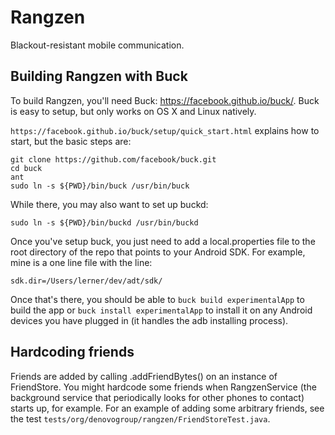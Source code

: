 # Rangzen

Blackout-resistant mobile communication.

## Building Rangzen with Buck

To build Rangzen, you'll need Buck: https://facebook.github.io/buck/.
Buck is easy to setup, but only works on OS X and Linux natively.

`https://facebook.github.io/buck/setup/quick_start.html` explains how to start,
but the basic steps are:

    git clone https://github.com/facebook/buck.git
    cd buck
    ant
    sudo ln -s ${PWD}/bin/buck /usr/bin/buck

While there, you may also want to set up buckd:

    sudo ln -s ${PWD}/bin/buckd /usr/bin/buckd

Once you've setup buck, you just need to add a local.properties file to the root
directory of the repo that points to your Android SDK. For example, mine is a 
one line file with the line:

    sdk.dir=/Users/lerner/dev/adt/sdk/

Once that's there, you should be able to `buck build experimentalApp` to build
the app or `buck install experimentalApp` to install it on any Android devices
you have plugged in (it handles the adb installing process).

## Hardcoding friends

Friends are added by calling .addFriendBytes() on an instance of FriendStore.
You might hardcode some friends when RangzenService (the background service
that periodically looks for other phones to contact) starts up, for example.
For an example of adding some arbitrary friends, see the test `tests/org/denovogroup/rangzen/FriendStoreTest.java`.

